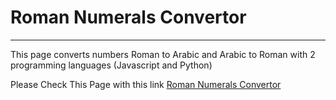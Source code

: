 # Roman Numerals Convertor
<hr>

This page converts numbers Roman to Arabic and Arabic to Roman with 2 programming languages (Javascript and Python)

Please Check This Page with this link <a href="https://farukci.github.io/roman-numerals-converter/">Roman Numerals Convertor</a>

<img src="">